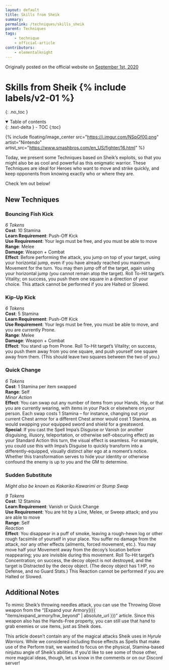 ```yaml
---
layout: default
title: Skills from Sheik
summary:
permalink: /techniques/skills_sheik
parent: Techniques
tags:
    - technique
    - official-article
contributors:
    - elementalknight
---
```


Originally posted on the official website on [September 1st, 2020](https://reclaimthewild.net/index.php/2020/09/01/skills-from-sheik/)

# Skills from Sheik {% include labels/v2-01 %}
{: .no_toc }

<details open markdown="block">
  <summary>
    Table of contents
  </summary>
  {: .text-delta }
- TOC
{:toc}
</details>

{% include floating/image_center src="https://i.imgur.com/NSpGf00.png" artist="Nintendo" artist_src="https://www.smashbros.com/en_US/fighter/16.html" %}

Today, we present some Techniques based on Sheik’s exploits, so that you might also be as cool and powerful as this enigmatic warrior. These Techniques are ideal for Heroes who want to move and strike quickly, and keep opponents from knowing exactly who or where they are.

Check ’em out below!

## New Techniques

### Bouncing Fish Kick

*6 Tokens*  
**Cost**: 10 Stamina  
**Learn Requirement**: Push-Off Kick  
**Use Requirement**: Your legs must be free, and you must be able to move  
**Range**: Melee  
**Damage**: Weapon + Combat  
**Effect**: Before performing the attack, you jump on top of your target, using your horizontal jump, even if you have already reached you maximum Movement for the turn. You may then jump off of the target, again using your horizontal jump (you cannot remain atop the target). Roll To-Hit target’s Vitality; on success, you push them one square in a direction of your choice. This attack cannot be performed if you are Halted or Slowed.

### Kip-Up Kick

*6 Tokens*  
**Cost**: 5 Stamina  
**Learn Requirement**: Push-Off Kick  
**Use Requirement**: Your legs must be free, you must be able to move, and you are currently Prone.  
**Range**: Melee  
**Damage**: Weapon + Combat  
**Effect**: You stand up from Prone. Roll To-Hit target’s Vitality; on success, you push them away from you one square, and push yourself one square away from them. (This should leave two squares between the two of you.)

### Quick Change

*6 Tokens*  
**Cost**: 1 Stamina per item swapped  
**Range**: Self  
*Minor Action*  
**Effect**: You can swap out any number of items from your Hands, Hip, or that you are currently wearing, with items in your Pack or elsewhere on your person. Each swap costs 1 Stamina – for instance, changing out your current Chest armor for a different Chest armor would cost 1 Stamina, as would swapping your equipped sword and shield for a greatsword.  
**Special**: If you cast the Spell Impa’s Disguise or Vanish (or another disguising, illusory, teleportation, or otherwise self-obscuring effect) as your Standard Action this turn, the visual effect is seamless. For example, you could use this with Impa’s Disguise to quickly transform into a differently-equipped, visually distinct alter ego at a moment’s notice. Whether this transformation serves to hide your identity or otherwise confound the enemy is up to you and the GM to determine.

### Sudden Substitute

*Might also be known as Kakariko Kawarimi or Stump Swap*

*9 Tokens*  
**Cost**: 12 Stamina  
**Learn Requirement**: Vanish or Quick Change  
**Use Requirement**: You are hit by a Line, Melee, or Sweep attack; and you are able to move  
**Range**: Self  
*Reaction*  
**Effect**: You disappear in a puff of smoke, leaving a rough-hewn log or other rough facsimile of yourself in your place. You suffer no damage from the attack, nor any other effects (ailments, forced movement, etc.). You may move half your Movement away from the decoy’s location before reappearing; you are invisible during this movement. Roll To-Hit target’s Concentration; on success, the decoy object is not destroyed, and the target is Distracted by the decoy object. (The decoy object has 1 HP, no Defense, and no Guard Stats.) This Reaction cannot be performed if you are Halted or Slowed.

## Additional Notes

To mimic Sheik’s throwing needles attack, you can use the Throwing Glove weapon from the “[Expand your Armory]({{ "items/expand_armory/hw_beyond" | absolute_url }})” article. Since this weapon also has the Hands-Free property, you can still use that hand to grab enemies or use items, just as Sheik does.

This article doesn’t contain any of the magical attacks Sheik uses in *Hyrule Warriors*. While we considered including those effects as Spells that make use of the Perform trait, we wanted to focus on the physical, Stamina-based ninjutsu angle of Sheik’s abilities. If you’d like to see some of those other, more magical ideas, though, let us know in the comments or on our Discord server!